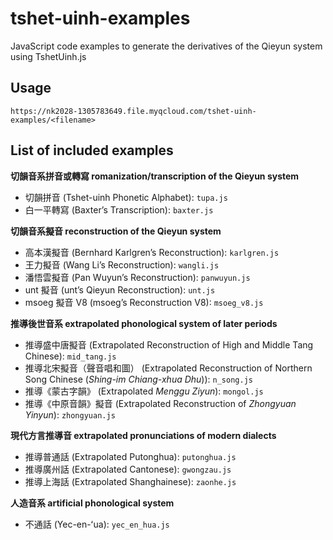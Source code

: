 # tshet-uinh-examples

JavaScript code examples to generate the derivatives of the Qieyun system using TshetUinh.js

## Usage

```
https://nk2028-1305783649.file.myqcloud.com/tshet-uinh-examples/<filename>
```

## List of included examples

**切韻音系拼音或轉寫 romanization/transcription of the Qieyun system**

- 切韻拼音 (Tshet-uinh Phonetic Alphabet): `tupa.js`
- 白一平轉寫 (Baxter’s Transcription): `baxter.js`

**切韻音系擬音 reconstruction of the Qieyun system**

- 高本漢擬音 (Bernhard Karlgren’s Reconstruction): `karlgren.js`
- 王力擬音 (Wang Li’s Reconstruction): `wangli.js`
- 潘悟雲擬音 (Pan Wuyun’s Reconstruction): `panwuyun.js`
- unt 擬音 (unt’s Qieyun Reconstruction): `unt.js`
- msoeg 擬音 V8 (msoeg’s Reconstruction V8): `msoeg_v8.js`

**推導後世音系 extrapolated phonological system of later periods**

- 推導盛中唐擬音 (Extrapolated Reconstruction of High and Middle Tang Chinese): `mid_tang.js`
- 推導北宋擬音（聲音唱和圖） (Extrapolated Reconstruction of Northern Song Chinese (*Shing-im Chiang-xhua Dhu*)): `n_song.js`
- 推導《蒙古字韻》 (Extrapolated _Menggu Ziyun_): `mongol.js`
- 推導《中原音韻》擬音 (Extrapolated Reconstruction of _Zhongyuan Yinyun_): `zhongyuan.js`

**現代方言推導音 extrapolated pronunciations of modern dialects**

- 推導普通話 (Extrapolated Putonghua): `putonghua.js`
- 推導廣州話 (Extrapolated Cantonese): `gwongzau.js`
- 推導上海話 (Extrapolated Shanghainese): `zaonhe.js`

**人造音系 artificial phonological system**

- 不通話 (Yec-en-ʻua): `yec_en_hua.js`
